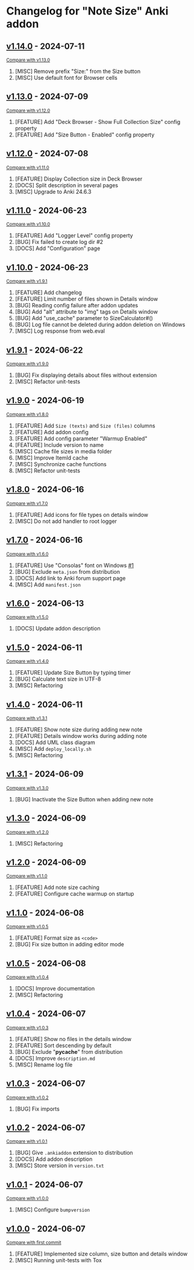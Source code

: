 # Changelog for "Note Size" Anki addon

<!-- insertion marker -->

## [v1.14.0](https://github.com/Aleks-Ya/note-size-anki-addon/releases/tag/v1.14.0) - 2024-07-11

<small>[Compare with v1.13.0](https://github.com/Aleks-Ya/note-size-anki-addon/compare/v1.13.0...v1.14.0)</small>

1. [MISC] Remove prefix "Size:" from the Size button
2. [MISC] Use default font for Browser cells

## [v1.13.0](https://github.com/Aleks-Ya/note-size-anki-addon/releases/tag/v1.13.0) - 2024-07-09

<small>[Compare with v1.12.0](https://github.com/Aleks-Ya/note-size-anki-addon/compare/v1.12.0...v1.13.0)</small>

1. [FEATURE] Add "Deck Browser - Show Full Collection Size" config property
2. [FEATURE] Add "Size Button - Enabled" config property

## [v1.12.0](https://github.com/Aleks-Ya/note-size-anki-addon/releases/tag/v1.12.0) - 2024-07-08

<small>[Compare with v1.11.0](https://github.com/Aleks-Ya/note-size-anki-addon/compare/v1.11.0...v1.12.0)</small>

1. [FEATURE] Display Collection size in Deck Browser
2. [DOCS] Split description in several pages
3. [MISC] Upgrade to Anki 24.6.3

## [v1.11.0](https://github.com/Aleks-Ya/note-size-anki-addon/releases/tag/v1.11.0) - 2024-06-23

<small>[Compare with v1.10.0](https://github.com/Aleks-Ya/note-size-anki-addon/compare/v1.10.0...v1.11.0)</small>

1. [FEATURE] Add "Logger Level" config property
2. [BUG] Fix failed to create log dir #2
3. [DOCS] Add "Configuration" page

## [v1.10.0](https://github.com/Aleks-Ya/note-size-anki-addon/releases/tag/v1.10.0) - 2024-06-23

<small>[Compare with v1.9.1](https://github.com/Aleks-Ya/note-size-anki-addon/compare/v1.9.1...v1.10.0)</small>

1. [FEATURE] Add changelog
2. [FEATURE] Limit number of files shown in Details window
3. [BUG] Reading config failure after addon updates
4. [BUG] Add "alt" attribute to "img" tags on Details window
5. [BUG] Add "use_cache" parameter to SizeCalculator#()
6. [BUG] Log file cannot be deleted during addon deletion on Windows
7. [MISC] Log response from web.eval

## [v1.9.1](https://github.com/Aleks-Ya/note-size-anki-addon/releases/tag/v1.9.1) - 2024-06-22

<small>[Compare with v1.9.0](https://github.com/Aleks-Ya/note-size-anki-addon/compare/v1.9.0...v1.9.1)</small>

1. [BUG] Fix displaying details about files without extension
2. [MISC] Refactor unit-tests

## [v1.9.0](https://github.com/Aleks-Ya/note-size-anki-addon/releases/tag/v1.9.0) - 2024-06-19

<small>[Compare with v1.8.0](https://github.com/Aleks-Ya/note-size-anki-addon/compare/v1.8.0...v1.9.0)</small>

1. [FEATURE] Add `Size (texts)` and `Size (files)` columns
2. [FEATURE] Add addon config
3. [FEATURE] Add config parameter "Warmup Enabled"
4. [FEATURE] Include version to name
5. [MISC] Cache file sizes in media folder
6. [MISC] Improve ItemId cache
7. [MISC] Synchronize cache functions
8. [MISC] Refactor unit-tests

## [v1.8.0](https://github.com/Aleks-Ya/note-size-anki-addon/releases/tag/v1.8.0) - 2024-06-16

<small>[Compare with v1.7.0](https://github.com/Aleks-Ya/note-size-anki-addon/compare/v1.7.0...v1.8.0)</small>

1. [FEATURE] Add icons for file types on details window
2. [MISC] Do not add handler to root logger

## [v1.7.0](https://github.com/Aleks-Ya/note-size-anki-addon/releases/tag/v1.7.0) - 2024-06-16

<small>[Compare with v1.6.0](https://github.com/Aleks-Ya/note-size-anki-addon/compare/v1.6.0...v1.7.0)</small>

1. [FEATURE] Use "Consolas" font on Windows [#1](https://github.com/Aleks-Ya/note-size-anki-addon/issues/1)
2. [BUG] Exclude `meta.json` from distribution
3. [DOCS] Add link to Anki forum support page
4. [MISC] Add `manifest.json`

## [v1.6.0](https://github.com/Aleks-Ya/note-size-anki-addon/releases/tag/v1.6.0) - 2024-06-13

<small>[Compare with v1.5.0](https://github.com/Aleks-Ya/note-size-anki-addon/compare/v1.5.0...v1.6.0)</small>

1. [DOCS] Update addon description

## [v1.5.0](https://github.com/Aleks-Ya/note-size-anki-addon/releases/tag/v1.5.0) - 2024-06-11

<small>[Compare with v1.4.0](https://github.com/Aleks-Ya/note-size-anki-addon/compare/v1.4.0...v1.5.0)</small>

1. [FEATURE] Update Size Button by typing timer
2. [BUG] Calculate text size in UTF-8
3. [MISC] Refactoring

## [v1.4.0](https://github.com/Aleks-Ya/note-size-anki-addon/releases/tag/v1.4.0) - 2024-06-11

<small>[Compare with v1.3.1](https://github.com/Aleks-Ya/note-size-anki-addon/compare/v1.3.1...v1.4.0)</small>

1. [FEATURE] Show note size during adding new note
2. [FEATURE] Details window works during adding note
3. [DOCS] Add UML class diagram
4. [MISC] Add `deploy_locally.sh`
5. [MISC] Refactoring

## [v1.3.1](https://github.com/Aleks-Ya/note-size-anki-addon/releases/tag/v1.3.1) - 2024-06-09

<small>[Compare with v1.3.0](https://github.com/Aleks-Ya/note-size-anki-addon/compare/v1.3.0...v1.3.1)</small>

1. [BUG] Inactivate the Size Button when adding new note

## [v1.3.0](https://github.com/Aleks-Ya/note-size-anki-addon/releases/tag/v1.3.0) - 2024-06-09

<small>[Compare with v1.2.0](https://github.com/Aleks-Ya/note-size-anki-addon/compare/v1.2.0...v1.3.0)</small>

1. [MISC] Refactoring

## [v1.2.0](https://github.com/Aleks-Ya/note-size-anki-addon/releases/tag/v1.2.0) - 2024-06-09

<small>[Compare with v1.1.0](https://github.com/Aleks-Ya/note-size-anki-addon/compare/v1.1.0...v1.2.0)</small>

1. [FEATURE] Add note size caching
2. [FEATURE] Configure cache warmup on startup

## [v1.1.0](https://github.com/Aleks-Ya/note-size-anki-addon/releases/tag/v1.1.0) - 2024-06-08

<small>[Compare with v1.0.5](https://github.com/Aleks-Ya/note-size-anki-addon/compare/v1.0.5...v1.1.0)</small>

1. [FEATURE] Format size as `<code>`
2. [BUG] Fix size button in adding editor mode

## [v1.0.5](https://github.com/Aleks-Ya/note-size-anki-addon/releases/tag/v1.0.5) - 2024-06-08

<small>[Compare with v1.0.4](https://github.com/Aleks-Ya/note-size-anki-addon/compare/v1.0.4...v1.0.5)</small>

1. [DOCS] Improve documentation
2. [MISC] Refactoring

## [v1.0.4](https://github.com/Aleks-Ya/note-size-anki-addon/releases/tag/v1.0.4) - 2024-06-07

<small>[Compare with v1.0.3](https://github.com/Aleks-Ya/note-size-anki-addon/compare/v1.0.3...v1.0.4)</small>

1. [FEATURE] Show no files in the details window
2. [FEATURE] Sort descending by default
3. [BUG] Exclude "__pycache__" from distribution
4. [DOCS] Improve `description.md`
5. [MISC] Rename log file

## [v1.0.3](https://github.com/Aleks-Ya/note-size-anki-addon/releases/tag/v1.0.3) - 2024-06-07

<small>[Compare with v1.0.2](https://github.com/Aleks-Ya/note-size-anki-addon/compare/v1.0.2...v1.0.3)</small>

1. [BUG] Fix imports

## [v1.0.2](https://github.com/Aleks-Ya/note-size-anki-addon/releases/tag/v1.0.2) - 2024-06-07

<small>[Compare with v1.0.1](https://github.com/Aleks-Ya/note-size-anki-addon/compare/v1.0.1...v1.0.2)</small>

1. [BUG] Give `.ankiaddon` extension to distribution
2. [DOCS] Add addon description
3. [MISC] Store version in `version.txt`

## [v1.0.1](https://github.com/Aleks-Ya/note-size-anki-addon/releases/tag/v1.0.1) - 2024-06-07

<small>[Compare with v1.0.0](https://github.com/Aleks-Ya/note-size-anki-addon/compare/v1.0.0...v1.0.1)</small>

1. [MISC] Configure `bumpversion`

## [v1.0.0](https://github.com/Aleks-Ya/note-size-anki-addon/releases/tag/v1.0.0) - 2024-06-07

<small>[Compare with first commit](https://github.com/Aleks-Ya/note-size-anki-addon/compare/f34ecd55addeb54de1714932d1c2c9c964dad6e2...v1.0.0)</small>

1. [FEATURE] Implemented size column, size button and details window
2. [MISC] Running unit-tests with Tox
